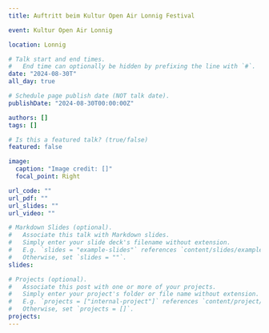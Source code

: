 ```yaml
---
title: Auftritt beim Kultur Open Air Lonnig Festival

event: Kultur Open Air Lonnig

location: Lonnig

# Talk start and end times.
#   End time can optionally be hidden by prefixing the line with `#`.
date: "2024-08-30T"
all_day: true

# Schedule page publish date (NOT talk date).
publishDate: "2024-08-30T00:00:00Z"

authors: []
tags: []

# Is this a featured talk? (true/false)
featured: false

image:
  caption: "Image credit: []"
  focal_point: Right

url_code: ""
url_pdf: ""
url_slides: ""
url_video: ""

# Markdown Slides (optional).
#   Associate this talk with Markdown slides.
#   Simply enter your slide deck's filename without extension.
#   E.g. `slides = "example-slides"` references `content/slides/example-slides.md`.
#   Otherwise, set `slides = ""`.
slides:

# Projects (optional).
#   Associate this post with one or more of your projects.
#   Simply enter your project's folder or file name without extension.
#   E.g. `projects = ["internal-project"]` references `content/project/deep-learning/index.md`.
#   Otherwise, set `projects = []`.
projects:
---
```

